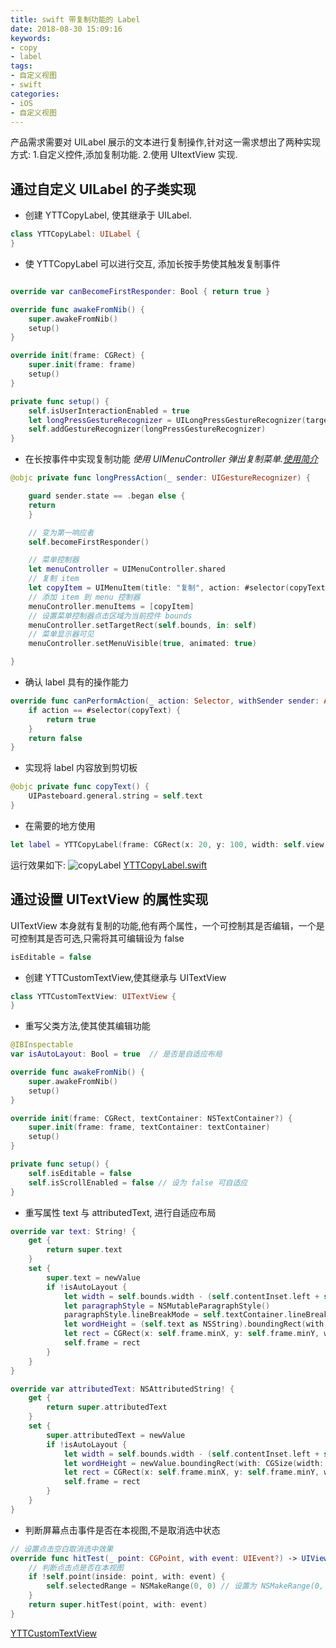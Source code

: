 ```yaml
---
title: swift 带复制功能的 Label
date: 2018-08-30 15:09:16
keywords:
- copy
- label
tags:
- 自定义视图
- swift
categories:
- iOS
- 自定义视图
---
```

产品需求需要对 UILabel 展示的文本进行复制操作,针对这一需求想出了两种实现方式: 1.自定义控件,添加复制功能. 2.使用 UItextView 实现.
<!-- more -->
## 通过自定义 UILabel 的子类实现
* 创建 YTTCopyLabel, 使其继承于 UILabel.
```swift
class YTTCopyLabel: UILabel {
}
```

* 使 YTTCopyLabel 可以进行交互, 添加长按手势使其触发复制事件
```swift

override var canBecomeFirstResponder: Bool { return true }

override func awakeFromNib() {
    super.awakeFromNib()
    setup()
}

override init(frame: CGRect) {
    super.init(frame: frame)
    setup()
}

private func setup() {
    self.isUserInteractionEnabled = true
    let longPressGestureRecognizer = UILongPressGestureRecognizer(target: self, action: #selector(longPressAction(_:)))
    self.addGestureRecognizer(longPressGestureRecognizer)
}
```

* 在长按事件中实现复制功能
*使用 UIMenuController 弹出复制菜单.[使用简介](https://www.jianshu.com/p/71076f65835d)*
```swift
@objc private func longPressAction(_ sender: UIGestureRecognizer) {

    guard sender.state == .began else {
    return
    }

    // 变为第一响应者
    self.becomeFirstResponder()

    // 菜单控制器
    let menuController = UIMenuController.shared
    // 复制 item
    let copyItem = UIMenuItem(title: "复制", action: #selector(copyText))
    // 添加 item 到 menu 控制器
    menuController.menuItems = [copyItem]
    // 设置菜单控制器点击区域为当前控件 bounds
    menuController.setTargetRect(self.bounds, in: self)
    // 菜单显示器可见
    menuController.setMenuVisible(true, animated: true)

}
```
* 确认 label 具有的操作能力
```swift
override func canPerformAction(_ action: Selector, withSender sender: Any?) -> Bool {
    if action == #selector(copyText) {
        return true
    }
    return false
}
```

* 实现将 label 内容放到剪切板
```swift
@objc private func copyText() {
    UIPasteboard.general.string = self.text
}
```

* 在需要的地方使用
```swift
let label = YTTCopyLabel(frame: CGRect(x: 20, y: 100, width: self.view.frame.width - 40, height: 30))
```

运行效果如下:
![copyLabel](YTTCopyLabel.PNG)
[YTTCopyLabel.swift](YTTCopyLabel.zip)

## 通过设置 UITextView 的属性实现
UITextView 本身就有复制的功能,他有两个属性，一个可控制其是否编辑，一个是可控制其是否可选,只需将其可编辑设为 false
```swift
isEditable = false
```
* 创建 YTTCustomTextView,使其继承与 UITextView
```swift
class YTTCustomTextView: UITextView {
}
```
* 重写父类方法,使其使其编辑功能
```swift
@IBInspectable
var isAutoLayout: Bool = true  // 是否是自适应布局

override func awakeFromNib() {
    super.awakeFromNib()
    setup()
}

override init(frame: CGRect, textContainer: NSTextContainer?) {
    super.init(frame: frame, textContainer: textContainer)
    setup()
}

private func setup() {
    self.isEditable = false
    self.isScrollEnabled = false // 设为 false 可自适应
}
```
* 重写属性 text 与 attributedText, 进行自适应布局
```swift
override var text: String! {
    get {
        return super.text
    }
    set {
        super.text = newValue
        if !isAutoLayout {
            let width = self.bounds.width - (self.contentInset.left + self.contentInset.right + self.textContainerInset.left + self.textContainerInset.right + self.textContainer.lineFragmentPadding * 2)
            let paragraphStyle = NSMutableParagraphStyle()
            paragraphStyle.lineBreakMode = self.textContainer.lineBreakMode
            let wordHeight = (self.text as NSString).boundingRect(with: CGSize(width: width, height: CGFloat.greatestFiniteMagnitude), options: [.usesLineFragmentOrigin, .usesFontLeading], attributes: [.font : self.font!, .paragraphStyle: paragraphStyle ], context: nil).height + self.textContainerInset.top + self.textContainerInset.bottom + self.textContainer.lineFragmentPadding * 2 + self.contentInset.top + self.contentInset.bottom
            let rect = CGRect(x: self.frame.minX, y: self.frame.minY, width: width, height: wordHeight)
            self.frame = rect
        }
    }
}

override var attributedText: NSAttributedString! {
    get {
        return super.attributedText
    }
    set {
        super.attributedText = newValue
        if !isAutoLayout {
            let width = self.bounds.width - (self.contentInset.left + self.contentInset.right + self.textContainerInset.left + self.textContainerInset.right + self.textContainer.lineFragmentPadding * 2)
            let wordHeight = newValue.boundingRect(with: CGSize(width: width, height: CGFloat.greatestFiniteMagnitude), options: [.usesLineFragmentOrigin, .usesFontLeading], context: nil).height + self.textContainerInset.top + self.textContainerInset.bottom + self.textContainer.lineFragmentPadding * 2 + self.contentInset.top + self.contentInset.bottom
            let rect = CGRect(x: self.frame.minX, y: self.frame.minY, width: width, height: wordHeight)
            self.frame = rect
        }
    }
}
```
* 判断屏幕点击事件是否在本视图,不是取消选中状态
```swift
// 设置点击空白取消选中效果
override func hitTest(_ point: CGPoint, with event: UIEvent?) -> UIView? {
    // 判断点击点是否在本视图
    if !self.point(inside: point, with: event) {
        self.selectedRange = NSMakeRange(0, 0) // 设置为 NSMakeRange(0, 0) 取消选中效果
    }
    return super.hitTest(point, with: event)
}
```
[YTTCustomTextView](YTTCustomTextView.zip)



